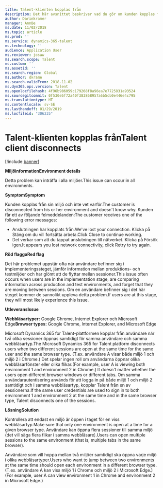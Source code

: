 ```yaml
---
title: Talent-klienten kopplas från
description: Det här avsnittet beskriver vad du gör om kunden kopplas från sin miljö och inte vet varför.
author: Darinkramer
manager: AnnBe
ms.date: 11/02/2018
ms.topic: article
ms.prod: ''
ms.service: dynamics-365-talent
ms.technology: ''
audience: Application User
ms.reviewer: josaw
ms.search.scope: Talent
ms.custom: ''
ms.assetid: ''
ms.search.region: Global
ms.author: dkrame
ms.search.validFrom: 2018-11-02
ms.dyn365.ops.version: Talent
ms.openlocfilehash: 4f96b986059c179268f8a96ea7e7725831a93524
ms.sourcegitcommit: 0f530e5f72a40f383868957a6b5cb0e446e4c795
ms.translationtype: HT
ms.contentlocale: sv-SE
ms.lasthandoff: 01/29/2019
ms.locfileid: "306235"
---
```

# <a name="talent-client-disconnects"></a><span data-ttu-id="e3b77-103">Talent-klienten kopplas från</span><span class="sxs-lookup"><span data-stu-id="e3b77-103">Talent client disconnects</span></span>

[!include [banner](includes/banner.md)]

<span data-ttu-id="e3b77-104">**Miljöinformation**</span><span class="sxs-lookup"><span data-stu-id="e3b77-104">**Environment details**</span></span> 

<span data-ttu-id="e3b77-105">Detta problem kan inträffa i alla miljöer.</span><span class="sxs-lookup"><span data-stu-id="e3b77-105">This issue can occur in all environments.</span></span>
 
<span data-ttu-id="e3b77-106">**Symptom**</span><span class="sxs-lookup"><span data-stu-id="e3b77-106">**Symptom**</span></span> 

<span data-ttu-id="e3b77-107">Kunden kopplas från sin miljö och inte vet varför.</span><span class="sxs-lookup"><span data-stu-id="e3b77-107">The customer is disconnected from his or her environment and doesn't know why.</span></span> <span data-ttu-id="e3b77-108">Kunden får ett av följande felmeddelanden:</span><span class="sxs-lookup"><span data-stu-id="e3b77-108">The customer receives one of the following error messages:</span></span>

- <span data-ttu-id="e3b77-109">Anslutningen har kopplats från.</span><span class="sxs-lookup"><span data-stu-id="e3b77-109">We've lost your connection.</span></span> <span data-ttu-id="e3b77-110">Klicka på Stäng om du vill fortsätta arbeta.</span><span class="sxs-lookup"><span data-stu-id="e3b77-110">Click Close to continue working.</span></span>
- <span data-ttu-id="e3b77-111">Det verkar som att du tappat anslutningen till nätverket. Klicka på Försök igen.</span><span class="sxs-lookup"><span data-stu-id="e3b77-111">It appears you lost network connectivity, click Retry to try again.</span></span>

<span data-ttu-id="e3b77-112">**Röd flagga**</span><span class="sxs-lookup"><span data-stu-id="e3b77-112">**Red flag**</span></span>

<span data-ttu-id="e3b77-113">Det här problemet uppstår ofta när användare befinner sig i implementeringssteget, jämför information mellan produktions- och testmiljöer och har glömt att de flyttar mellan sessioner.</span><span class="sxs-lookup"><span data-stu-id="e3b77-113">This issue often occurs when users are in the implementation stage, are comparing information across production and test environments, and forget that they are moving between sessions.</span></span> <span data-ttu-id="e3b77-114">Om en användare befinner sig i det här steget kommer de sannolikt uppleva detta problem.</span><span class="sxs-lookup"><span data-stu-id="e3b77-114">If users are at this stage, they will most likely experience this issue.</span></span>

<span data-ttu-id="e3b77-115">**Utleverans**</span><span class="sxs-lookup"><span data-stu-id="e3b77-115">**Issue**</span></span> 

<span data-ttu-id="e3b77-116">**Webbläsartyper:** Google Chrome, Internet Explorer och Microsoft Edge</span><span class="sxs-lookup"><span data-stu-id="e3b77-116">**Browser types:** Google Chrome, Internet Explorer, and Microsoft Edge</span></span>

<span data-ttu-id="e3b77-117">Microsoft Dynamics 365 for Talent-plattformen kopplar från användare när två olika sessioner öppnas samtidigt för samma användare och samma webbläsartyp.</span><span class="sxs-lookup"><span data-stu-id="e3b77-117">The Microsoft Dynamics 365 for Talent platform disconnects users when two different sessions are open at the same time for the same user and the same browser type.</span></span> <span data-ttu-id="e3b77-118">(T.ex. användare A visar både miljö 1 och miljö 2 i Chrome.) Det spelar ingen roll om användarna öppnar olika webbläsarfönster eller olika flikar.</span><span class="sxs-lookup"><span data-stu-id="e3b77-118">(For example, user A is viewing both environment 1 and environment 2 in Chrome.) It doesn't matter whether the users open different browser windows or different tabs.</span></span> <span data-ttu-id="e3b77-119">Om samma användarautentisering används för att logga in på både miljö 1 och miljö 2 samtidigt och i samma webbläsartyp, kopplar Talent från en av sessionerna.</span><span class="sxs-lookup"><span data-stu-id="e3b77-119">If the same user credentials are used to sign in to both environment 1 and environment 2 at the same time and in the same browser type, Talent disconnects one of the sessions.</span></span>

<span data-ttu-id="e3b77-120">**Lösning**</span><span class="sxs-lookup"><span data-stu-id="e3b77-120">**Solution**</span></span>

<span data-ttu-id="e3b77-121">Kontrollera att endast en miljö är öppen i taget för en viss webbläsartyp.</span><span class="sxs-lookup"><span data-stu-id="e3b77-121">Make sure that only one environment is open at a time for a given browser type.</span></span> <span data-ttu-id="e3b77-122">Användare kan öppna flera sessioner till samma miljö (det vill säga flera flikar i samma webbläsare).</span><span class="sxs-lookup"><span data-stu-id="e3b77-122">Users can open multiple sessions to the same environment (that is, multiple tabs in the same browser).</span></span>

<span data-ttu-id="e3b77-123">Användare som vill hoppa mellan två miljöer samtidigt ska öppna varje miljö i olika webbläsartyper.</span><span class="sxs-lookup"><span data-stu-id="e3b77-123">Users who want to jump between two environments at the same time should open each environment in a different browser type.</span></span> <span data-ttu-id="e3b77-124">(T.ex. användare A kan visa miljö 1 i Chrome och miljö 2 i Microsoft Edge.)</span><span class="sxs-lookup"><span data-stu-id="e3b77-124">(For example, user A can view environment 1 in Chrome and environment 2 in Microsoft Edge.)</span></span>
